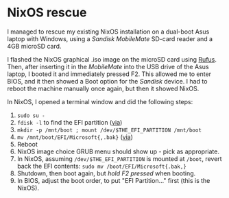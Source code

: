 # NixOS rescue

I managed to rescue my existing NixOS installation on a dual-boot Asus laptop with Windows,
using a _Sandisk MobileMate_ SD-card reader and a 4GB microSD card.

I flashed the NixOS graphical .iso image on the microSD card
using [Rufus](https://rufus.ie/en/).
Then, after inserting it in the _MobileMate_
into the USB drive of the Asus laptop,
I booted it and immediately pressed F2.
This allowed me to enter BIOS,
and it then showed a Boot option for the _Sandisk_ device.
I had to reboot the machine manually once again,
but then it showed NixOS.

In NixOS,
I opened a terminal window
and did the following steps:
 1. `sudo su -`
 2. `fdisk -l` to find the EFI partition ([via](https://old.reddit.com/r/NixOS/comments/10nodhv/repair_rebuild_nixos_with_live_cd_usb/kznnvdb/))
 3. `mkdir -p /mnt/boot ; mount /dev/$THE_EFI_PARTITION /mnt/boot`
 4. `mv /mnt/boot/EFI/Microsoft{,.bak}` ([via](https://old.reddit.com/r/NixOS/comments/10nodhv/repair_rebuild_nixos_with_live_cd_usb/j6fzc59/?context=3))
 5. Reboot
 6. NixOS image choice GRUB menu should show up - pick as appropriate.
 7. In NixOS, assuming `/dev/$THE_EFI_PARTITION` is mounted at `/boot`,
    revert back the EFI contents: `sudo mv /boot/EFI/Microsoft{.bak,}`
 9. Shutdown, then boot again, but _hold F2 pressed_ when booting.
 10. In BIOS, adjust the boot order, to put "EFI Partition..." first
     (this is the NixOS).

